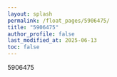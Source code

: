 ```yaml
---
layout: splash
permalink: /float_pages/5906475/
title: "5906475"
author_profile: false
last_modified_at: 2025-06-13
toc: false
---
```

 
5906475
